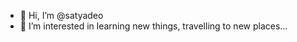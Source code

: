 - 👋 Hi, I’m @satyadeo
- 👀 I’m interested in learning new things, travelling to new places...
<!---
satyadeo1/satyadeo1 is a ✨ special ✨ repository because its `README.md` (this file) appears on your GitHub profile.
You can click the Preview link to take a look at your changes.
--->
